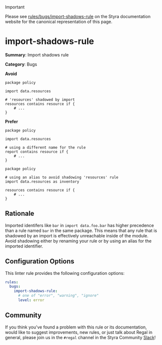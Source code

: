 > [!IMPORTANT]
> Please see [rules/bugs/import-shadows-rule](https://docs.styra.com/regal/rules/bugs/import-shadows-rule) on the Styra documentation website for the canonical representation of this page.

# import-shadows-rule

**Summary**: Import shadows rule

**Category**: Bugs

**Avoid**
```rego
package policy

import data.resources

# 'resources' shadowed by import 
resources contains resource if {
    # ...
}
```

**Prefer**
```rego
package policy

import data.resources

# using a different name for the rule
report contains resource if {
    # ...
}
```

```rego
package policy

# using an alias to avoid shadowing 'resources' rule
import data.resources as inventory

resources contains resource if {
    # ...
}
```

## Rationale

Imported identifers like `bar` in `import data.foo.bar` has higher precedence than a rule named `bar` in the same
package. This means that any rule that is shadowed by an import is effectively unreachable inside of the module.
Avoid shadowing either by renaming your rule or by using an alias for the imported identifier.

## Configuration Options

This linter rule provides the following configuration options:

```yaml
rules:
  bugs:
    import-shadows-rule:
      # one of "error", "warning", "ignore"
      level: error
```

## Community

If you think you've found a problem with this rule or its documentation, would like to suggest improvements, new rules,
or just talk about Regal in general, please join us in the `#regal` channel in the Styra Community
[Slack](https://inviter.co/styra)!
